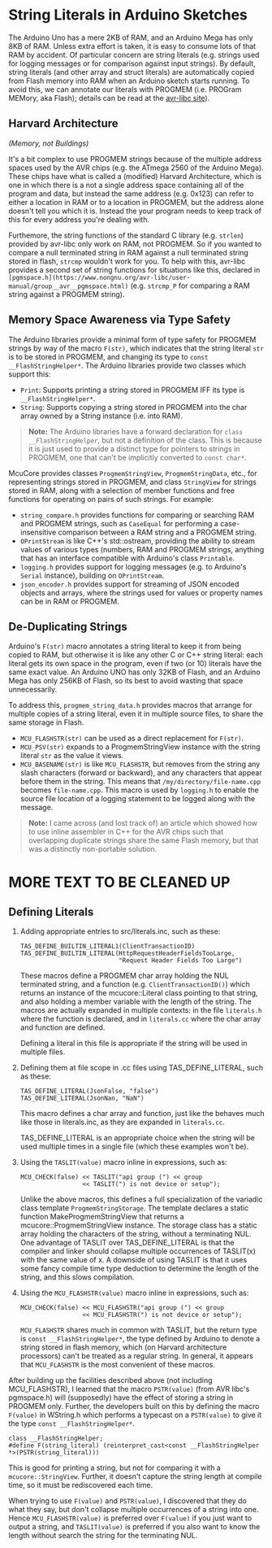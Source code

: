 # String Literals in Arduino Sketches

The Arduino Uno has a mere 2KB of RAM, and an Arduino Mega has only 8KB of RAM.
Unless extra effort is taken, it is easy to consume lots of that RAM by
accident. Of particular concern are string literals (e.g. strings used for
logging messages or for comparison against input strings). By default, string
literals (and other array and struct literals) are automatically copied from
Flash memory into RAM when an Arduino sketch starts running. To avoid this, we
can annotate our literals with PROGMEM (i.e. PROGram MEMory, aka Flash); details
can be read at the
[avr-libc site](https://www.nongnu.org/avr-libc/user-manual/pgmspace.html)).

## Harvard Architecture

*(Memory, not Buildings)*

It's a bit complex to use PROGMEM strings because of the multiple address spaces
used by the AVR chips (e.g. the ATmega 2560 of the Arduino Mega). These chips
have what is called a (modified) Harvard Architecture, which is one in which
there is a not a single address space containing all of the program and data,
but instead the same address (e.g. 0x123) can refer to either a location in RAM
or to a location in PROGMEM, but the address alone doesn't tell you which it is.
Instead the your program needs to keep track of this for every address you're
dealing with.

Furthemore, the string functions of the standard C library (e.g. `strlen`)
provided by avr-libc only work on RAM, not PROGMEM. So if you wanted to compare
a null terminated string in RAM against a null terminated string stored in
flash, `strcmp` wouldn't work for you. To help with this, avr-libc provides a
second set of string functions for situations like this, declared in
`[pgmspace.h](https://www.nongnu.org/avr-libc/user-manual/group__avr__pgmspace.html)`
(e.g. `strcmp_P` for comparing a RAM string against a PROGMEM string).

## Memory Space Awareness via Type Safety

The Arduino libraries provide a minimal form of type safety for PROGMEM strings
by way of the macro `F(str)`, which indicates that the string literal `str` is
to be stored in PROGMEM, and changing its type to `const __FlashStringHelper*`.
The Arduino libraries provide two classes which support this:

*   `Print`: Supports printing a string stored in PROGMEM IFF its type is
    `__FlashStringHelper*`.
*   `String`: Supports copying a string stored in PROGMEM into the char array
    owned by a String instance (i.e. into RAM).

> **Note:** The Arduino libraries have a forward declaration for `class
> __FlashStringHelper`, but not a definition of the class. This is because it is
> just used to provide a distinct type for pointers to strings in PROGMEM, one
> that can't be implicitly converted to `const char*`.

McuCore provides classes `ProgmemStringView`, `ProgmemStringData`, etc., for
representing strings stored in PROGMEM, and class `StringView` for strings
stored in RAM, along with a selection of member functions and free functions for
operating on pairs of such strings. For example:

*   `string_compare.h` provides functions for comparing or searching RAM and
    PROGMEM strings, such as `CaseEqual` for performing a case-insensitive
    comparison between a RAM string and a PROGMEM string.
*   `OPrintStream` is like C++'s std::ostream, providing the ability to stream
    values of various types (numbers, RAM and PROGMEM strings, anything that has
    an interface compatible with Arduino's class `Printable`.
*   `logging.h` provides support for logging messages (e.g. to Arduino's
    `Serial` instance), building on `OPrintStream`.
*   `json_encoder.h` provides support for streaming of JSON encoded objects and
    arrays, where the strings used for values or property names can be in RAM or
    PROGMEM.

## De-Duplicating Strings

Arduino's `F(str)` macro annotates a string literal to keep it from being copied
to RAM, but otherwise it is like any other C or C++ string literal: each literal
gets its own space in the program, even if two (or 10) literals have the same
exact value. An Arduino UNO has only 32KB of Flash, and an Arduino Mega has only
256KB of Flash, so its best to avoid wasting that space unnecessarily.

To address this, `progmem_string_data.h` provides macros that arrange for
multiple copies of a string literal, even it in multiple source files, to share
the same storage in Flash.

*   `MCU_FLASHSTR(str)` can be used as a direct replacement for `F(str)`.
*   `MCU_PSV(str)` expands to a ProgmemStringView instance with the string
    literal `str` as the value it views.
*   `MCU_BASENAME(str)` is like `MCU_FLASHSTR`, but removes from the string any
    slash characters (forward or backward), and any characters that appear
    before them in the string. This means that `/my/directory/file-name.cpp`
    becomes `file-name.cpp`. This macro is used by `logging.h` to enable the
    source file location of a logging statement to be logged along with the
    message.

> **Note:** I came across (and lost track of) an article which showed how to use
> inline assembler in C++ for the AVR chips such that overlapping duplicate
> strings share the same Flash memory, but that was a distinctly non-portable
> solution.

# MORE TEXT TO BE CLEANED UP

## Defining Literals

1.  Adding appropriate entries to src/literals.inc, such as these:

    ```
    TAS_DEFINE_BUILTIN_LITERAL1(ClientTransactionID)
    TAS_DEFINE_BUILTIN_LITERAL(HttpRequestHeaderFieldsTooLarge,
                               "Request Header Fields Too Large")
    ```

    These macros define a PROGMEM char array holding the NUL terminated string,
    and a function (e.g. `ClientTransactionID()`) which returns an instance of
    the mcucore::Literal class pointing to that string, and also holding a
    member variable with the length of the string. The macros are actually
    expanded in multiple contexts: in the file `literals.h` where the function
    is declared, and in `literals.cc` where the char array and function are
    defined.

    Defining a literal in this file is appropriate if the string will be used in
    multiple files.

1.  Defining them at file scope in .cc files using TAS_DEFINE_LITERAL, such as
    these:

    ```
    TAS_DEFINE_LITERAL(JsonFalse, "false")
    TAS_DEFINE_LITERAL(JsonNan, "NaN")
    ```

    This macro defines a char array and function, just like the behaves much
    like those in literals.inc, as they are expanded in `literals.cc`.

    TAS_DEFINE_LITERAL is an appropriate choice when the string will be used
    multiple times in a single file (which these examples won't be).

1.  Using the `TASLIT(value)` macro inline in expressions, such as:

    ```
    MCU_CHECK(false) << TASLIT("api group (") << group
                     << TASLIT(") is not device or setup");
    ```

    Unlike the above macros, this defines a full specialization of the variadic
    class template `ProgmemStringStorage`. The template declares a static
    function MakeProgmemStringView that returns a mcucore::ProgmemStringView
    instance. The storage class has a static array holding the characters of the
    string, without a terminating NUL. One advantage of TASLIT over
    TAS_DEFINE_LITERAL is that the compiler and linker should collapse multiple
    occurrences of TASLIT(x) with the same value of x. A downside of using
    TASLIT is that it uses some fancy compile time type deduction to determine
    the length of the string, and this slows compilation.

1.  Using the `MCU_FLASHSTR(value)` macro inline in expressions, such as:

    ```
    MCU_CHECK(false) << MCU_FLASHSTR("api group (") << group
                     << MCU_FLASHSTR(") is not device or setup");
    ```

    `MCU_FLASHSTR` shares much in common with TASLIT, but the return type is
    `const __FlashStringHelper*`, the type defined by Arduino to denote a string
    stored in flash memory, which (on Harvard architecture processors) can't be
    treated as a regular string. In general, it appears that `MCU_FLASHSTR` is
    the most convenient of these macros.

After building up the facilities described above (not including MCU_FLASHSTR), I
learned that the macro `PSTR(value)` (from AVR libc's pgmspace.h) will
(supposedly) have the effect of storing a string in PROGMEM only. Further, the
developers built on this by defining the macro `F(value)` in WString.h which
performs a typecast on a `PSTR(value)` to give it the type `const
__FlashStringHelper*`.

```
class __FlashStringHelper;
#define F(string_literal) (reinterpret_cast<const __FlashStringHelper *>(PSTR(string_literal)))
```

This is good for printing a string, but not for comparing it with a
`mcucore::StringView`. Further, it doesn't capture the string length at compile
time, so it must be rediscovered each time.

When trying to use `F(value)` and `PSTR(value)`, I discovered that they do what
they say, but don't collapse multiple occurrences of a string into one. Hence
`MCU_FLASHSTR(value)` is preferred over `F(value)` if you just want to output a
string, and `TASLIT(value)` is preferred if you also want to know the length
without search the string for the terminating NUL.
